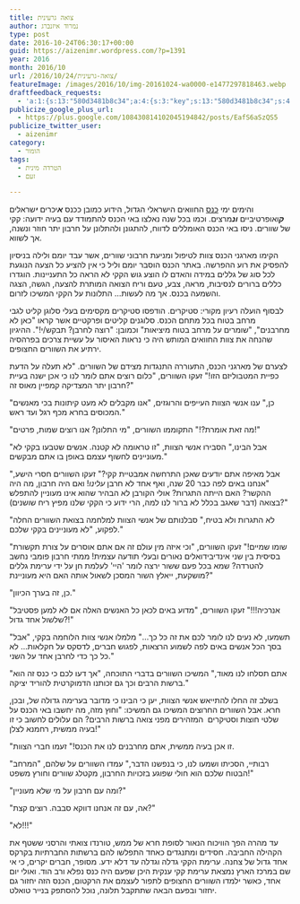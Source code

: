```yaml
---
title: צואה גרעינית
author: נמרוד איזנברג
type: post
date: 2016-10-24T06:30:17+00:00
guid: https://aizenimr.wordpress.com/?p=1391
year: 2016
month: 2016/10
url: /2016/10/24/צואה-גרעינית/
featureImage: /images/2016/10/img-20161024-wa0000-e1477297818463.webp
draftfeedback_requests:
  - 'a:1:{s:13:"580d3481b8c34";a:4:{s:3:"key";s:13:"580d3481b8c34";s:4:"time";s:10:"1477260417";s:7:"user_id";s:8:"91501967";s:7:"revoked";s:1:"1";}}'
publicize_google_plus_url:
  - https://plus.google.com/108430814102045194842/posts/EafS6aSzQS5
publicize_twitter_user:
  - aizenimr
category:
  - הומור
tags:
  - הטרדה מינית
  - זעם

---
```

<span lang="he-IL">והימים ימי <a href="/2016/10/21/%d7%a8%d7%a1%d7%99%d7%a1%d7%99%d7%9d-%d7%9e%d7%90%d7%99%d7%99%d7%a7%d7%95%d7%9f-2016/">כנס</a> החוואים הישראלי הגדול, הידוע כמובן ככנס <em><strong>א</strong></em>יכרים <em><strong>י</strong></em>שראלים <em><strong>ק</strong></em>ואופרטיביים <em><strong>ונ</strong></em>מרצים</span><span lang="en-US">. </span><span lang="he-IL">וכמו בכל שנה נאלצו באי הכנס להתמודד עם בעיה ידועה</span><span lang="en-US">: </span><span lang="he-IL">קקי של שוורים</span><span lang="en-US">. </span><span lang="he-IL">ניסו באי הכנס האומללים לדווח</span><span lang="en-US">, </span><span lang="he-IL">להתגונן ולהתלונן על חרבון יתר חוזר ונשנה</span><span lang="en-US">, </span><span lang="he-IL">אך לשווא</span><span lang="en-US">.</span>

<span lang="he-IL">הקימו מארגני הכנס צוות לטיפול ומניעת חרבוני שוורים, אשר עבד יומם ולילה בניסיון להפסיק את רוע ההפרשה</span><span lang="en-US">. </span><span lang="he-IL">באתר הכנס הוסבר יומם וליל כי אין להציע כל הצעה הנוגעת לכל סוג של גללים במידה והאדם לו הוצע גוש הקקי לא הראה כל התעניינות</span><span lang="en-US">. </span><span lang="he-IL">הוגדרו כללים ברורים לנסיבות</span><span lang="en-US">, </span><span lang="he-IL">מראה</span><span lang="en-US">, </span><span lang="he-IL">צבע</span><span lang="en-US">, </span><span lang="he-IL">טעם וריח הצואה המותרת להצעה</span><span lang="en-US">, </span><span lang="he-IL">הגשה</span><span lang="en-US">, </span><span lang="he-IL">הצגה והשמעה בכנס</span><span lang="en-US">. </span><span lang="he-IL">אך מה לעשות… התלונות על הקקי המשיכו לזרום</span><span lang="en-US">.</span>

<span lang="he-IL">לבסוף הועלה רעיון מקורי</span><span lang="en-US">: </span><span lang="he-IL">סטיקרים</span><span lang="en-US">. </span><span lang="he-IL">הודפסו סטיקרים מקסימים בעלי סלוגן קליט לגבי מרחב בטוח בכל מתחם הכנס</span><span lang="en-US">. </span><span lang="he-IL">סלוגנים קליטים ופרקטיים אשר קראו </span><span lang="en-US">"</span><span lang="he-IL">כאן לא מחרבנים</span><span lang="en-US">", "</span><span lang="he-IL">שומרים על מרחב בטוח מיציאות</span><span lang="en-US">" </span><span lang="he-IL">וכמובן</span><span lang="en-US">: "</span><span lang="he-IL">רוצה לחרבן</span><span lang="en-US">? </span><span lang="he-IL">תבקש</span><span lang="en-US">/</span><span lang="he-IL">י</span><span lang="en-US">!". </span><span lang="he-IL">ההיגיון שהנחה את צוות החוואים המותש היה כי נראות האיסור על עשיית צרכים בפרהסיה ירתיע את השוורים החצופים</span><span lang="en-US">.</span>

<span lang="he-IL">לצערם של מארגני הכנס</span><span lang="en-US">, </span><span lang="he-IL">התעוררה התנגדות מצידם של השוורים</span><span lang="en-US">. "</span><span lang="he-IL">לא תעלה על הדעת כפיית המטבוליזם הזו</span><span lang="en-US">!" </span><span lang="he-IL">זעקו השוורים</span><span lang="en-US">, "</span><span lang="he-IL">כלום רוצים אתם לומר לנו כי אכן ישנה בעיית חרבון יתר המצדיקה קמפיין מאוס זה</span><span lang="en-US">?"</span>

<span lang="en-US">"</span><span lang="he-IL">כן</span><span lang="en-US">," </span><span lang="he-IL">ענו אנשי הצוות העייפים והרוגזים</span><span lang="en-US">, "</span><span lang="he-IL">אנו מקבלים לא מעט קיתונות בכי מאנשים המכוסים בחרא מכף רגל ועד ראש</span><span lang="en-US">."</span>

<span lang="en-US">"</span><span lang="he-IL">מה זאת אומרת</span><span lang="en-US">?!" </span><span lang="he-IL">התקוממו השוורים</span><span lang="en-US">, "</span><span lang="he-IL">מי התלונן</span><span lang="en-US">? </span><span lang="he-IL">אנו רוצים שמות</span><span lang="en-US">, </span><span lang="he-IL">פרטים</span><span lang="en-US">!"</span>

<span lang="en-US">"</span><span lang="he-IL">אבל הבינו</span><span lang="en-US">," </span><span lang="he-IL">הסבירו אנשי הצוות</span><span lang="en-US">, "</span><span lang="he-IL">זו טראומה לא קטנה</span><span lang="en-US">. </span><span lang="he-IL">אנשים שטבעו בקקי לא מעוניינים לחשוף עצמם באופן בו אתם מבקשים</span><span lang="en-US">."</span>

<span lang="en-US">"</span><span lang="he-IL">אבל מאיפה אתם יודעים שאכן התרחשה אמבטיית קקי</span><span lang="en-US">?" </span><span lang="he-IL">זעקו השוורים חסרי הישע</span><span lang="en-US">, "</span><span lang="he-IL">אנחנו באים לפה כבר </span><span lang="en-US">20 </span><span lang="he-IL">שנה</span><span lang="en-US">, </span><span lang="he-IL">ואף אחד לא חרבן <em>עלינו</em></span><span lang="en-US">! </span><span lang="he-IL">ואם היה חרבון</span><span lang="en-US">, </span><span lang="he-IL">מה היה ההקשר</span><span lang="en-US">? </span><span lang="he-IL">האם הייתה התגרות</span><span lang="en-US">? </span><span lang="he-IL">אולי הקורבן לא הבהיר שהוא אינו מעוניין להתפלש בצואה </span><span lang="en-US">(</span><span lang="he-IL">דבר שאגב</span> <span lang="he-IL">בכלל לא ברור לנו למה</span><span lang="en-US">, </span><span lang="he-IL">הרי ידוע כי הקקי שלנו מפיץ ריח שושנים</span><span lang="en-US">)?"</span>

<span lang="en-US">"</span><span lang="he-IL">לא התגרות ולא בטיח</span><span lang="en-US">," </span><span lang="he-IL">סבלנותם של אנשי הצוות למלחמה בצואת השוורים החלה לפקוע</span><span lang="en-US">, "</span><span lang="he-IL">לא מעוניינים בקקי שלכם</span><span lang="en-US">."</span>

<span lang="en-US">"</span><span lang="he-IL">שומו שמיים</span><span lang="en-US">!" </span><span lang="he-IL">זעקו השוורים</span><span lang="en-US">, "</span><span lang="he-IL">וכי איזה מין עולם זה אם אתם אוסרים על צורת תקשורת בסיסית בין שני אינדיבידואלים נאורים ובעלי תודעה עצמית</span><span lang="en-US">! </span><span lang="he-IL">ממתי חרבון פומבי נחשב להטרדה</span><span lang="en-US">? </span><span lang="he-IL">שמא בכל פעם ששור ירצה לומר </span><span lang="en-US">'</span><span lang="he-IL">היי</span><span lang="en-US">' </span><span lang="he-IL">לעלמת חן על ידי ערימת גללים מושקעת</span><span lang="en-US">, </span><span lang="he-IL">ייאלץ השור המסכן לשאול אותה האם היא מעוניינת</span><span lang="en-US">?"</span>

<span lang="en-US">"</span><span lang="he-IL">כן</span><span lang="en-US">, </span><span lang="he-IL">זה בערך הכיוון</span><span lang="en-US">."</span>

<span lang="en-US">"</span><span lang="he-IL">אנרכיה</span><span lang="en-US">!!!" </span><span lang="he-IL">זעקו השוורים</span><span lang="en-US">, "</span><span lang="he-IL">מדוע באים לכאן כל האנשים האלה אם לא למען פסטיבל שלשול אחד גדול</span><span lang="en-US">?!"</span>

<span lang="en-US">"</span><span lang="he-IL">תשמעו</span><span lang="en-US">, </span><span lang="he-IL">לא נעים לנו לומר לכם את זה כל כך…</span><span lang="en-US">" </span><span lang="he-IL">מלמלו אנשי צוות הלוחמה בקקי</span><span lang="en-US">, "</span><span lang="he-IL">אבל בסך הכל אנשים באים לפה לשמוע הרצאות</span><span lang="en-US">, </span><span lang="he-IL">לפגוש חברים</span><span lang="en-US">, </span><span lang="he-IL">לדסקס על חקלאות… לא כל כך כדי לחרבן אחד על השני</span><span lang="en-US">."</span>

<span lang="en-US">"</span><span lang="he-IL">אתם תסלחו לנו מאוד</span><span lang="en-US">,</span><span lang="en-US">" </span><span lang="he-IL">המשיכו השוורים בדברי התוכחה</span><span lang="en-US">, "<span lang="he-IL">אך דעו לכם</span> </span><span lang="he-IL">כי כנס זה הוא ברשות הרבים וכך גם זכותנו הדמוקרטית להוריד יציקה.</span><span lang="en-US">"</span>

<span lang="he-IL">בשלב זה החלו להתייאש אנשי הצוות</span><span lang="en-US">, </span><span lang="he-IL">יען כי הבינו כי מדובר בערימה גדולה של</span><span lang="en-US">, </span><span lang="he-IL">ובכן</span><span lang="en-US">, </span><span lang="he-IL">חרא</span><span lang="en-US">. </span><span lang="he-IL">אבל השוורים החרוצים המשיכו גם המשיכו</span><span lang="en-US">: "</span><span lang="he-IL">וחוץ מזה</span><span lang="en-US">, </span><span lang="he-IL">מה יחשבו באי הכנס על שלטי חוצות וסטיקרים  המזהירים מפני צואה ברשות הרבים</span><span lang="en-US">? </span><span lang="he-IL">הם עלולים לחשוב כי זו בעיה ממשית</span><span lang="en-US">, </span><span lang="he-IL">רחמנא לצלן</span><span lang="en-US">!"</span>

<span lang="en-US">"</span><span lang="he-IL">זו אכן בעיה ממשית</span><span lang="en-US">, </span><span lang="he-IL">אתם מחרבנים לנו את הכנס</span><span lang="en-US">!" </span><span lang="he-IL">זעמו חברי הצוות</span><span lang="en-US">.</span>

<span lang="en-US">"</span><span lang="he-IL">רבותיי</span><span lang="en-US">, </span><span lang="he-IL">הסכיתו ושמעו לנו</span><span lang="en-US">, </span><span lang="he-IL">כי בנפשנו הדבר</span><span lang="en-US">," </span><span lang="he-IL">עמדו השוורים על שלהם</span><span lang="en-US">, "</span><span lang="he-IL">המרחב הבטוח שלכם הוא חולי שפוגע בזכויות החרבון</span><span lang="en-US">, </span><span lang="he-IL">מקטלג שוורים </span><span lang="he-IL">וחורץ משפט</span><span lang="en-US">!"</span>

<span lang="en-US">"</span><span lang="he-IL">ומה עם חרבון על מי שלא מעוניין</span><span lang="en-US">?"</span>

<span lang="en-US">"</span><span lang="he-IL">אה</span><span lang="en-US">, ע</span><span lang="he-IL">ם זה אנחנו דווקא סבבה</span><span lang="en-US">. </span><span lang="he-IL">רוצים קצת</span><span lang="en-US">?"</span>

<span lang="en-US">"</span><span lang="he-IL">לא</span><span lang="en-US">!!!"</span>

עד מהרה הפך הוויכוח הנאור לסופת חרא של ממש, טורנדו צואתי והרסני ששטף את הקהילה החביבה. חסידים ומתנגדים כאחד התפלשו להם ברשתות החברתיות בקרקס אחד גדול של צחנה. ערימת הקקי גדלה וגדלה עד דלא ידע. מסופר, חברים יקרים, כי אי שם במרכז הארץ נמצאת ערימת קקי ענקית היכן שפעם היה כנס נפלא ורב הוד. ואולי יום אחד, כאשר ילמדו השוורים החצופים לתפור לעצמם את הרקטום, הכנס הזה יחזור גם יחזור ובפעם הבאה שתתקבל תלונה, נוכל להסתפק בנייר טואלט.